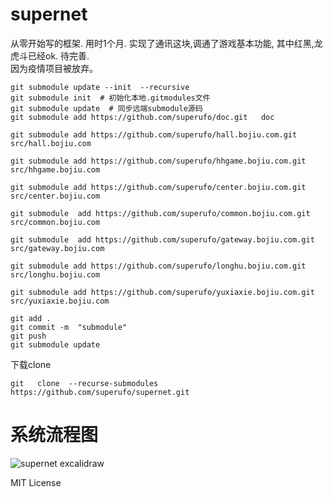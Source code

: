 # supernet  

 从零开始写的框架. 用时1个月. 实现了通讯这块,调通了游戏基本功能, 其中红黑,龙虎斗已经ok. 待完善.  
 因为疫情项目被放弃。

```shell
git submodule update --init  --recursive
git submodule init  # 初始化本地.gitmodules文件
git submodule update  # 同步远端submodule源码
git submodule add https://github.com/superufo/doc.git   doc

git submodule add https://github.com/superufo/hall.bojiu.com.git   src/hall.bojiu.com

git submodule add https://github.com/superufo/hhgame.bojiu.com.git   src/hhgame.bojiu.com

git submodule add https://github.com/superufo/center.bojiu.com.git   src/center.bojiu.com

git submodule  add https://github.com/superufo/common.bojiu.com.git   src/common.bojiu.com

git submodule  add https://github.com/superufo/gateway.bojiu.com.git   src/gateway.bojiu.com

git submodule add https://github.com/superufo/longhu.bojiu.com.git   src/longhu.bojiu.com

git submodule add https://github.com/superufo/yuxiaxie.bojiu.com.git   src/yuxiaxie.bojiu.com

git add .
git commit -m  "submodule"
git push
git submodule update
```

下载clone

```shell
git   clone  --recurse-submodules   https://github.com/superufo/supernet.git
```


# 系统流程图
![supernet excalidraw](https://user-images.githubusercontent.com/20591332/220812915-464b280b-3cec-4c73-b032-d9c7b0420a77.png)



MIT License


